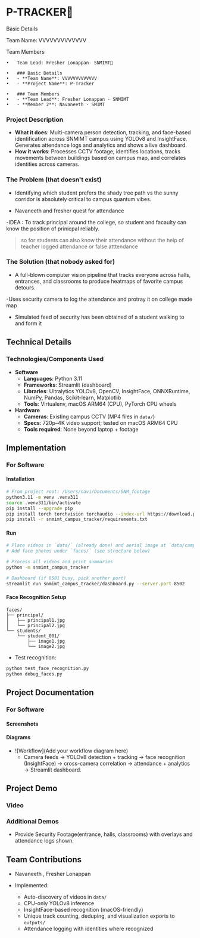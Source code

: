 

# P-TRACKER🎯

Basic Details

Team Name: VVVVVVVVVVVVV

Team Members

	•	Team Lead: Fresher Lonappan- SNMIMT🎯

	•	### Basic Details
	•	- **Team Name**: VVVVVVVVVVVVV
	•	- **Project Name**: P-Tracker

	•	### Team Members
	•	- **Team Lead**: Fresher Lonappan - SNMIMT
	•	- **Member 2**: Navaneeth - SMIMT

### Project Description
- **What it does**: Multi-camera person detection, tracking, and face-based identification across SNMIMT campus using YOLOv8 and InsightFace. Generates attendance logs and analytics and shows a live dashboard.
- **How it works**: Processes CCTV footage, identifies locations, tracks movements between buildings based on campus map, and correlates identities across cameras.

### The Problem (that doesn't exist)
- Identifying which student prefers the shady tree path vs the sunny corridor is absolutely critical to campus quantum vibes.

- Navaneeth and fresher quest for attendance

-IDEA : To track principal around the college, so student and facaulty can know the position of prinicpal reliably.
 > so for students can also know their attendance without the help of teacher logged attendance or false atttendance


### The Solution (that nobody asked for)
- A full-blown computer vision pipeline that tracks everyone across halls, entrances, and classrooms to produce heatmaps of favorite campus detours.

-Uses security camera to log the attendance and protray it on college made map

- Simulated feed of security has been obtained of a student walking to and form it

## Technical Details

### Technologies/Components Used
- **Software**
  - **Languages**: Python 3.11
  - **Frameworks**: Streamlit (dashboard)
  - **Libraries**: Ultralytics YOLOv8, OpenCV, InsightFace, ONNXRuntime, NumPy, Pandas, Scikit-learn, Matplotlib
  - **Tools**: Virtualenv, macOS ARM64 (CPU), PyTorch CPU wheels
- **Hardware**
  - **Cameras**: Existing campus CCTV (MP4 files in `data/`)
  - **Specs**: 720p–4K video support; tested on macOS ARM64 CPU
  - **Tools required**: None beyond laptop + footage

## Implementation

### For Software

#### Installation
```bash
# From project root: /Users/navi/Documents/SNM_footage
python3.11 -m venv .venv311
source .venv311/bin/activate
pip install --upgrade pip
pip install torch torchvision torchaudio --index-url https://download.pytorch.org/whl/cpu
pip install -r snmimt_campus_tracker/requirements.txt
```

#### Run
```bash
# Place videos in `data/` (already done) and aerial image at `data/campus_aerial.jpg` (optional)
# Add face photos under `faces/` (see structure below)

# Process all videos and print summaries
python -m snmimt_campus_tracker

# Dashboard (if 8501 busy, pick another port)
streamlit run snmimt_campus_tracker/dashboard.py --server.port 8502
```

#### Face Recognition Setup
```
faces/
├── principal/
│   ├── principal1.jpg
│   └── principal2.jpg
└── students/
    └── student_001/
        ├── image1.jpg
        └── image2.jpg
```
- Test recognition:
```bash
python test_face_recognition.py
python debug_faces.py
```

## Project Documentation

### For Software

#### Screenshots 


#### Diagrams
- ![Workflow](Add your workflow diagram here)
  - Camera feeds → YOLOv8 detection + tracking → face recognition (InsightFace) → cross-camera correlation → attendance + analytics → Streamlit dashboard.


## Project Demo

### Video

### Additional Demos
- Provide Security Footage(entrance, halls, classrooms) with overlays and attendance logs shown.

## Team Contributions
- Navaneeth , Fresher Lonappan

- Implemented:
  - Auto-discovery of videos in `data/`
  - CPU-only YOLOv8 inference
  - InsightFace-based recognition (macOS-friendly)
  - Unique track counting, deduping, and visualization exports to `outputs/`
  - Attendance logging with identities where recognized





